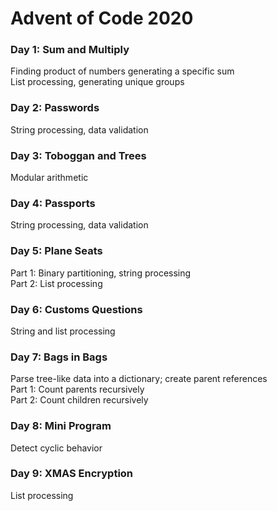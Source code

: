 # Advent of Code 2020

### Day 1: Sum and Multiply
Finding product of numbers generating a specific sum  
List processing, generating unique groups

### Day 2: Passwords  
String processing, data validation  

### Day 3: Toboggan and Trees  
Modular arithmetic  

### Day 4: Passports  
String processing, data validation  

### Day 5: Plane Seats 
Part 1: Binary partitioning, string processing  
Part 2: List processing

### Day 6: Customs Questions  
String and list processing  

### Day 7: Bags in Bags
Parse tree-like data into a dictionary; create parent references    
Part 1: Count parents recursively  
Part 2: Count children recursively  

### Day 8: Mini Program  
Detect cyclic behavior  

### Day 9: XMAS Encryption  
List processing